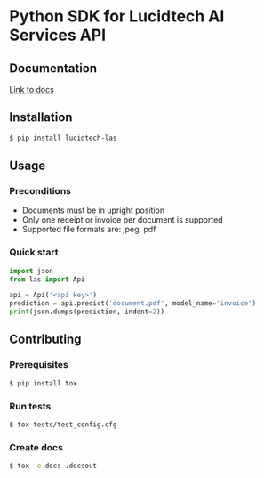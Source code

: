 # Python SDK for Lucidtech AI Services API

## Documentation

[Link to docs](https://docs.lucidtech.ai/python/v1/index.html)

## Installation

```bash
$ pip install lucidtech-las
```

## Usage

### Preconditions

- Documents must be in upright position
- Only one receipt or invoice per document is supported
- Supported file formats are: jpeg, pdf

### Quick start

```python
import json
from las import Api

api = Api('<api key>')
prediction = api.predict('document.pdf', model_name='invoice')
print(json.dumps(prediction, indent=2))
```

## Contributing

### Prerequisites

```bash
$ pip install tox
```

### Run tests

```bash
$ tox tests/test_config.cfg
```

### Create docs

```bash
$ tox -e docs .docsout
```
